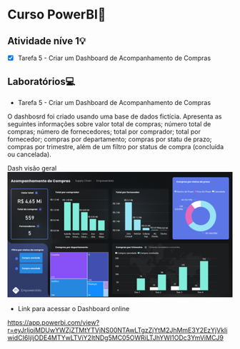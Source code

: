  # Curso PowerBI📕

## Atividade níve 1💡

- [x] Tarefa 5 - Criar um Dashboard de Acompanhamento de Compras


## Laboratórios💻

- Tarefa 5 - Criar um Dashboard de Acompanhamento de Compras

O dashbosrd foi criado usando uma base de dados fictícia. Apresenta as seguintes informações sobre valor total de compras; número total de compras; número de fornecedores; total por comprador; total por fornecedor; compras por departamento; compras por statu de prazo; compras por trimestre, além de um filtro por status de compra (concluída ou cancelada).

Dash visão geral
 ![dash](print/dash.png)


- Link para acessar o Dashboard online

https://app.powerbi.com/view?r=eyJrIjoiMDUwYWZjZTMtYTVjNS00NTAwLTgzZjYtM2JhMmE3Y2EzYjVkIiwidCI6IjljODE4MTYwLTViY2ItNDg5MC05OWRiLTJhYWI1ODc3YmViMCJ9
